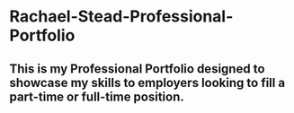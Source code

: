 # Rachael-Stead-Professional-Portfolio
## This is my Professional Portfolio designed to showcase my skills to employers looking to fill a part-time or full-time position.

